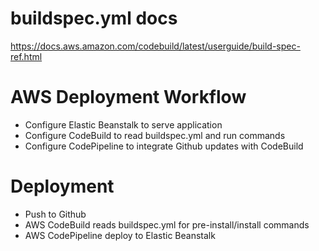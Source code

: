 # buildspec.yml docs

https://docs.aws.amazon.com/codebuild/latest/userguide/build-spec-ref.html

# AWS Deployment Workflow

-   Configure Elastic Beanstalk to serve application
-   Configure CodeBuild to read buildspec.yml and run commands
-   Configure CodePipeline to integrate Github updates with CodeBuild

# Deployment

-   Push to Github
-   AWS CodeBuild reads buildspec.yml for pre-install/install commands
-   AWS CodePipeline deploy to Elastic Beanstalk
